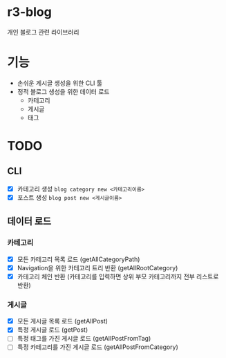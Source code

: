 # r3-blog

개인 블로그 관련 라이브러리

# 기능
- 손쉬운 게시글 생성을 위한 CLI 툴
- 정적 블로그 생성을 위한 데이터 로드
    - 카테고리
    - 게시글
    - 태그

# TODO
## CLI
* [x] 카테고리 생성 `blog category new <카테고리이름>`
* [x] 포스트 생성 `blog post new <게시글이름>`

## 데이터 로드
### 카테고리
* [x] 모든 카테고리 목록 로드 (getAllCategoryPath)
* [x] Navigation을 위한 카테고리 트리 반환 (getAllRootCategory)
* [x] 카테고리 체인 반환 (카테고리를 입력하면 상위 부모 카테고리까지 전부 리스트로 반환)
### 게시글
* [x] 모든 게시글 목록 로드 (getAllPost)
* [x] 특정 게시글 로드 (getPost)
* [ ] 특정 태그를 가진 게시글 로드 (getAllPostFromTag)
* [ ] 특정 카테고리를 가진 게시글 로드 (getAllPostFromCategory)
